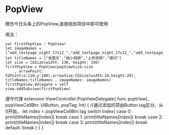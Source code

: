 # PopView
模仿今日头条上的PopView,直接拖到项目中即可使用

用法：

    var firstPopView : PopView!
    let imageNames = ["add_textpage_night_17x12_","add_textpage_night_17x12_","add_textpage_night_17x12_","add_textpage_night_17x12_"]
    let titleNames = ["发图文","拍小视频","上传视频","提问"]
    let size = CGSize(width: 130, height: 150)
    firstPopView = PopView(popViewSize:size
        , arrowPoint: CGPoint(x:110,y:100),arrowSize:CGSize(width:10,height:20), titleNames:titleNames , imageNames: imageNames)
    firstPopView.delegate = self
    view.addSubview(firstPopView)

遵守代理
extension ViewController:PopViewDelegate{
    func popView(_ popViewCellBtn: UIButton, popTag: Int) {
    //通过添加的项由Button.tag区分，从0开始，
        let index = popViewCellBtn.tag
        switch index{
        case 0:
            print(titleNames[index])
            break
        case 1:
            print(titleNames[index])
            break
        case 2:
            print(titleNames[index])
            break
        case 3:
            print(titleNames[index])
            break
        default:
            break
        }
    }
}
